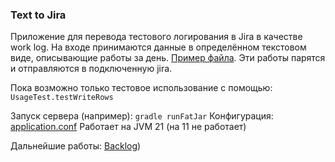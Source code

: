 ### Text to Jira
Приложение для перевода тестового логирования в Jira в качестве work log.
На входе принимаются данные в определённом текстовом виде, описывающие работы за день. [Пример файла](workLog.example.txt).
Эти работы парятся и отправляются в подключенную jira. 

Пока возможно только тестовое использование с помощью: `UsageTest.testWriteRows`


Запуск сервера (например): `gradle runFatJar`
Конфигурация: [application.conf](src/main/resources/application.conf)
Работает на JVM 21 (на 11 не работает)

Дальнейшие работы: [Backlog](Backlog.md))
